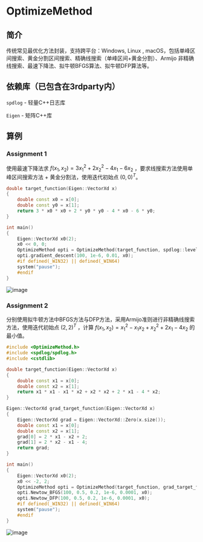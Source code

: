 # OptimizeMethod

## 简介
传统常见最优化方法封装，支持跨平台：Windows, Linux , macOS，包括单峰区间搜索、黄金分割区间搜索、精确线搜索（单峰区间+黄金分割）、Armijo 非精确线搜索、最速下降法、拟牛顿BFGS算法、拟牛顿DFP算法等。

## 依赖库（已包含在3rdparty内）

`spdlog` - 轻量C++日志库

`Eigen` - 矩阵C++库

## 算例
### Assignment 1
使用最速下降法求 $f(x_1, x_2) = 3 x_1^2 + 2x_2^2 - 4 x_1 - 6x_2$ ，要求线搜索方法使用单峰区间搜索方法 + 黄金分割法，使用迭代初始点 $(0,0)^T$。

```C++
double target_function(Eigen::VectorXd x)
{
    double const x0 = x[0];
    double const y0 = x[1];
    return 3 * x0 * x0 + 2 * y0 * y0 - 4 * x0 - 6 * y0;
}

int main()
{
    Eigen::VectorXd x0(2);
    x0 << 0, 0;
    OptimizeMethod opti = OptimizeMethod(target_function, spdlog::level::debug);
    opti.gradient_descent(100, 1e-6, 0.01, x0);
    #if defined(_WIN32) || defined(_WIN64)
    system("pause");
    #endif
}
```

![image](https://github.com/Lovely-XPP/OptimizeMethod/assets/66028151/f1a32c6d-250a-4d83-9b16-f6b577eca6ff)


### Assignment 2
分别使用拟牛顿方法中BFGS方法与DFP方法，采用Armijo准则进行非精确线搜索方法，使用迭代初始点 $(2,2)^T$ ，计算 $f(x_1, x_2) = x_1^2 - x_1 x_2 + x_2^2 + 2x_1 - 4x_2$ 的最小值。

```C++
#include <OptimizeMethod.h>
#include <spdlog/spdlog.h>
#include <cstdlib>

double target_function(Eigen::VectorXd x)
{
    double const x1 = x[0];
    double const x2 = x[1];
    return x1 * x1 - x1 * x2 + x2 * x2 + 2 * x1 - 4 * x2;
}

Eigen::VectorXd grad_target_function(Eigen::VectorXd x)
{
    Eigen::VectorXd grad = Eigen::VectorXd::Zero(x.size());
    double const x1 = x[0];
    double const x2 = x[1];
    grad[0] = 2 * x1 - x2 + 2;
    grad[1] = 2 * x2 - x1 - 4;
    return grad;
}

int main()
{
    Eigen::VectorXd x0(2);
    x0 << -2, 2;
    OptimizeMethod opti = OptimizeMethod(target_function, grad_target_function, spdlog::level::debug);
    opti.Newtow_BFGS(100, 0.5, 0.2, 1e-6, 0.0001, x0);
    opti.Newtow_DFP(100, 0.5, 0.2, 1e-6, 0.0001, x0);
    #if defined(_WIN32) || defined(_WIN64)
    system("pause");
    #endif
}

```
![image](https://github.com/Lovely-XPP/OptimizeMethod/assets/66028151/27919044-1ca7-4c00-991a-3f41f3dbe9e1)
